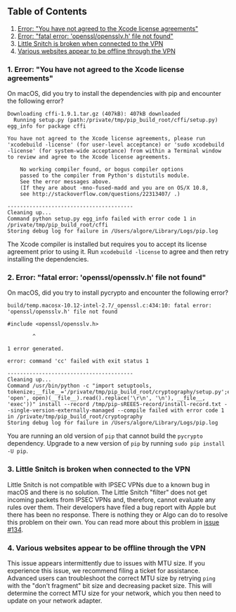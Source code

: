 ## Table of Contents

1. [Error: "You have not agreed to the Xcode license agreements"](#error-you-have-not-agreed-to-the-xcode-license-agreements)
2. [Error: "fatal error: 'openssl/opensslv.h' file not found"](#error-fatal-error-opensslopensslvh-file-not-found)
3. [Little Snitch is broken when connected to the VPN](#little-snitch-is-broken-when-connected-to-the-vpn)
4. [Various websites appear to be offline through the VPN](#various-websites-appear-to-be-offline-through-the-vpn)

### 1. Error: "You have not agreed to the Xcode license agreements"

On macOS, did you try to install the dependencies with pip and encounter the following error?

```
Downloading cffi-1.9.1.tar.gz (407kB): 407kB downloaded
  Running setup.py (path:/private/tmp/pip_build_root/cffi/setup.py) egg_info for package cffi

You have not agreed to the Xcode license agreements, please run 'xcodebuild -license' (for user-level acceptance) or 'sudo xcodebuild -license' (for system-wide acceptance) from within a Terminal window to review and agree to the Xcode license agreements.

    No working compiler found, or bogus compiler options
    passed to the compiler from Python's distutils module.
    See the error messages above.
    (If they are about -mno-fused-madd and you are on OS/X 10.8,
    see http://stackoverflow.com/questions/22313407/ .)

----------------------------------------
Cleaning up...
Command python setup.py egg_info failed with error code 1 in /private/tmp/pip_build_root/cffi
Storing debug log for failure in /Users/algore/Library/Logs/pip.log
```

The Xcode compiler is installed but requires you to accept its license agreement prior to using it. Run `xcodebuild -license` to agree and then retry installing the dependencies.

### 2. Error: "fatal error: 'openssl/opensslv.h' file not found"

On macOS, did you try to install pycrypto and encounter the following error?

```
build/temp.macosx-10.12-intel-2.7/_openssl.c:434:10: fatal error: 'openssl/opensslv.h' file not found

#include <openssl/opensslv.h>

        ^

1 error generated.

error: command 'cc' failed with exit status 1

----------------------------------------
Cleaning up...
Command /usr/bin/python -c "import setuptools, tokenize;__file__='/private/tmp/pip_build_root/cryptography/setup.py';exec(compile(getattr(tokenize, 'open', open)(__file__).read().replace('\r\n', '\n'), __file__, 'exec'))" install --record /tmp/pip-sREEE5-record/install-record.txt --single-version-externally-managed --compile failed with error code 1 in /private/tmp/pip_build_root/cryptography
Storing debug log for failure in /Users/algore/Library/Logs/pip.log
```

You are running an old version of `pip` that cannot build the `pycrypto` dependency. Upgrade to a new version of `pip` by running `sudo pip install -U pip`.

### 3. Little Snitch is broken when connected to the VPN

Little Snitch is not compatible with IPSEC VPNs due to a known bug in macOS and there is no solution. The Little Snitch "filter" does not get incoming packets from IPSEC VPNs and, therefore, cannot evaluate any rules over them. Their developers have filed a bug report with Apple but there has been no response. There is nothing they or Algo can do to resolve this problem on their own. You can read more about this problem in [issue #134](https://github.com/trailofbits/algo/issues/134).

### 4. Various websites appear to be offline through the VPN

This issue appears intermittently due to issues with MTU size. If you experience this issue, we recommend filing a ticket for assistance. Advanced users can troubleshoot the correct MTU size by retrying `ping` with the "don't fragment" bit size and decreasing packet size. This will determine the correct MTU size for your network, which you then need to update on your network adapter.